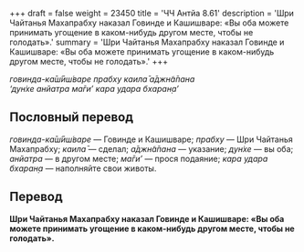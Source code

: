 +++
draft = false
weight = 23450
title = 'ЧЧ Антйа 8.61'
description = 'Шри Чайтанья Махапрабху наказал Говинде и Кашишваре: «Вы оба можете принимать угощение в каком-нибудь другом месте, чтобы не голодать».'
summary = 'Шри Чайтанья Махапрабху наказал Говинде и Кашишваре: «Вы оба можете принимать угощение в каком-нибудь другом месте, чтобы не голодать».'
+++

_говинда-ка̄ш́ӣш́варе прабху каила̄ а̄джн̃а̄пана  
‘дун̇хе анйатра ма̄ги’ кара удара бхаран̣а’_

## Пословный перевод

_говинда_\-_ка̄ш́ӣш́варе_ — Говинде и Кашишваре; _прабху_ — Шри Чайтанья Махапрабху; _каила̄_ — сделал; _а̄джн̃а̄пана_ — указание; _дун̇хе_ — вы оба; _анйатра_ — в другом месте; _ма̄ги’_ — прося подаяние; _кара_ _удара_ _бхаран̣а_ — наполняйте свои животы.

## Перевод

**Шри Чайтанья Махапрабху наказал Говинде и Кашишваре: «Вы оба можете принимать угощение в каком-нибудь другом месте, чтобы не голодать».**
